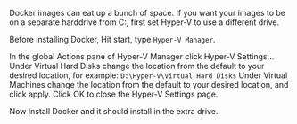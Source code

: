 Docker images can eat up a bunch of space. If you want your images to be on a separate harddrive from C:, first set Hyper-V to use a different drive.

Before installing Docker, Hit start, type `Hyper-V Manager`.

In the global Actions pane of Hyper-V Manager click Hyper-V Settings…
Under Virtual Hard Disks change the location from the default to your desired location, for example: `D:\Hyper-V\Virtual Hard Disks`
Under Virtual Machines change the location from the default to your desired location, and click apply.
Click OK to close the Hyper-V Settings page.

Now Install Docker and it should install in the extra drive.
